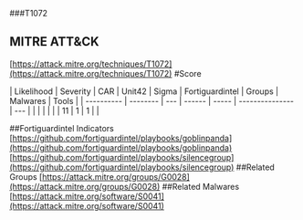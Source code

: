 ###T1072
## MITRE ATT&CK
[https://attack.mitre.org/techniques/T1072](https://attack.mitre.org/techniques/T1072)
#Score

| Likelihood | Severity | CAR | Unit42 | Sigma | Fortiguardintel | Groups | Malwares | Tools |
| ---------- | -------- | --- | ------ | ----- | --------------- | ---  |
 |   |   |   |   |   | 11 | 1 | 1 |   |

##Fortiguardintel Indicators
[https://github.com/fortiguardintel/playbooks/goblinpanda](https://github.com/fortiguardintel/playbooks/goblinpanda)
[https://github.com/fortiguardintel/playbooks/silencegroup](https://github.com/fortiguardintel/playbooks/silencegroup)
[]()
##Related Groups
[https://attack.mitre.org/groups/G0028](https://attack.mitre.org/groups/G0028)
[]()
##Related Malwares
[https://attack.mitre.org/software/S0041](https://attack.mitre.org/software/S0041)
[]()
